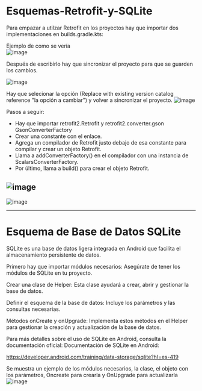 # Esquemas-Retrofit-y-SQLite
Para empazar a utilzar Retrofit en los proyectos hay que importar dos implementaciones en builds.gradle.kts:


Ejemplo de como se vería    
![image](https://github.com/user-attachments/assets/19a7cb2e-5095-4270-b286-4cde3cad1422)


Después de escribirlo hay que sincronizar el proyecto para que se guarden los cambios.

![image](https://github.com/user-attachments/assets/0b272e0b-f14f-47a5-8134-408a0df0c3d2)

Hay que selecionar la opción (Replace with existing version catalog reference "la opción a cambiar") y volver a sincronizar el proyecto.
![image](https://github.com/user-attachments/assets/08c48874-a568-482f-9ceb-9287254ff89f)

Pasos a seguir:
- Hay que importar retrofit2.Retrofit y retrofit2.converter.gson GsonConverterFactory
- Crear una constante con el enlace.
- Agrega un compilador de Retrofit justo debajo de esa constante para compilar y crear un objeto Retrofit.
- Llama a addConverterFactory() en el compilador con una instancia de ScalarsConverterFactory.
- Por último, llama a build() para crear el objeto Retrofit.

![image](https://github.com/user-attachments/assets/ce6b4d35-89be-46ba-8264-3d54babf7d79)
------------
![image](https://github.com/user-attachments/assets/bbc9fa9e-47a3-4942-ba56-a9eebdf2c72d)


--------

# Esquema de Base de Datos SQLite
SQLite es una base de datos ligera integrada en Android que facilita el almacenamiento persistente de datos.

Primero hay que importar módulos necesarios: Asegúrate de tener los módulos de SQLite en tu proyecto.

Crear una clase de Helper: Esta clase ayudará a crear, abrir y gestionar la base de datos.

Definir el esquema de la base de datos: Incluye los parámetros y las consultas necesarias.

Métodos onCreate y onUpgrade: Implementa estos métodos en el Helper para gestionar la creación y actualización de la base de datos.

Para más detalles sobre el uso de SQLite en Android, consulta la documentación oficial: Documentación de SQLite en Android:

https://developer.android.com/training/data-storage/sqlite?hl=es-419

Se muestra un ejemplo de los módulos necesarios, la clase, el objeto con los parámetros, Oncreate para crearla y OnUpgrade para actualizarla
![image](https://github.com/user-attachments/assets/a622a248-c254-4bc2-82fe-2ce3bd6efc94)




  
